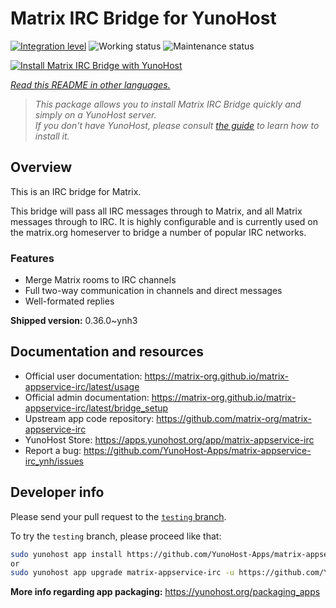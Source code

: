 <!--
N.B.: This README was automatically generated by <https://github.com/YunoHost/apps/tree/master/tools/readme_generator>
It shall NOT be edited by hand.
-->

# Matrix IRC Bridge for YunoHost

[![Integration level](https://dash.yunohost.org/integration/matrix-appservice-irc.svg)](https://ci-apps.yunohost.org/ci/apps/matrix-appservice-irc/) ![Working status](https://ci-apps.yunohost.org/ci/badges/matrix-appservice-irc.status.svg) ![Maintenance status](https://ci-apps.yunohost.org/ci/badges/matrix-appservice-irc.maintain.svg)

[![Install Matrix IRC Bridge with YunoHost](https://install-app.yunohost.org/install-with-yunohost.svg)](https://install-app.yunohost.org/?app=matrix-appservice-irc)

*[Read this README in other languages.](./ALL_README.md)*

> *This package allows you to install Matrix IRC Bridge quickly and simply on a YunoHost server.*  
> *If you don't have YunoHost, please consult [the guide](https://yunohost.org/install) to learn how to install it.*

## Overview

This is an IRC bridge for Matrix. 

This bridge will pass all IRC messages through to Matrix, and all Matrix messages through to IRC.
It is highly configurable and is currently used on the matrix.org homeserver to bridge a number of popular IRC networks.

### Features

- Merge Matrix rooms to IRC channels
- Full two-way communication in channels and direct messages
- Well-formated replies


**Shipped version:** 0.36.0~ynh3
## Documentation and resources

- Official user documentation: <https://matrix-org.github.io/matrix-appservice-irc/latest/usage>
- Official admin documentation: <https://matrix-org.github.io/matrix-appservice-irc/latest/bridge_setup>
- Upstream app code repository: <https://github.com/matrix-org/matrix-appservice-irc>
- YunoHost Store: <https://apps.yunohost.org/app/matrix-appservice-irc>
- Report a bug: <https://github.com/YunoHost-Apps/matrix-appservice-irc_ynh/issues>

## Developer info

Please send your pull request to the [`testing` branch](https://github.com/YunoHost-Apps/matrix-appservice-irc_ynh/tree/testing).

To try the `testing` branch, please proceed like that:

```bash
sudo yunohost app install https://github.com/YunoHost-Apps/matrix-appservice-irc_ynh/tree/testing --debug
or
sudo yunohost app upgrade matrix-appservice-irc -u https://github.com/YunoHost-Apps/matrix-appservice-irc_ynh/tree/testing --debug
```

**More info regarding app packaging:** <https://yunohost.org/packaging_apps>
